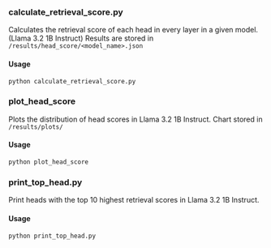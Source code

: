 ### calculate_retrieval_score.py
Calculates the retrieval score of each head in every layer in a given model. (Llama 3.2 1B Instruct) Results are stored in ```/results/head_score/<model_name>.json```

#### Usage
```
python calculate_retrieval_score.py
```

### plot_head_score
Plots the distribution of head scores in Llama 3.2 1B Instruct. Chart stored in ```/results/plots/```
#### Usage
```
python plot_head_score
```

### print_top_head.py
Print heads with the top 10 highest retrieval scores in Llama 3.2 1B Instruct. 

#### Usage
```
python print_top_head.py
```